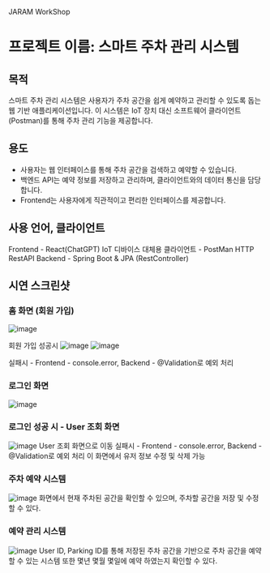 JARAM WorkShop
# 프로젝트 이름: 스마트 주차 관리 시스템

## 목적
스마트 주차 관리 시스템은 사용자가 주차 공간을 쉽게 예약하고 관리할 수 있도록 돕는 웹 기반 애플리케이션입니다. 이 시스템은 IoT 장치 대신 소프트웨어 클라이언트(Postman)를 통해 주차 관리 기능을 제공합니다.

## 용도
- 사용자는 웹 인터페이스를 통해 주차 공간을 검색하고 예약할 수 있습니다.
- 백엔드 API는 예약 정보를 저장하고 관리하며, 클라이언트와의 데이터 통신을 담당합니다.
- Frontend는 사용자에게 직관적이고 편리한 인터페이스를 제공합니다.

## 사용 언어, 클라이언트
Frontend - React(ChatGPT)
IoT 디바이스 대체용 클라이언트 - PostMan
HTTP RestAPI Backend - Spring Boot & JPA (RestController)

## 시연 스크린샷

### 홈 화면 (회원 가입)
![image](https://github.com/user-attachments/assets/86408da7-5199-4439-9976-bb1c1e2d03d7)

회원 가입 성공시
![image](https://github.com/user-attachments/assets/e0a7ce3f-038b-46cc-a14d-ef7bc6148fef) ![image](https://github.com/user-attachments/assets/7dfb8def-0067-4b7b-8a7f-aba1625285a1)

실패시 - Frontend - console.error, Backend - @Validation로 예외 처리

### 로그인 화면
![image](https://github.com/user-attachments/assets/91730ac8-dc9d-4d18-9bde-6b2fa6b85084)

### 로그인 성공 시 - User 조회 화면
![image](https://github.com/user-attachments/assets/81a42019-6969-4565-b2a6-37dc98bc920e)
User 조회 화면으로 이동
실패시 - Frontend - console.error, Backend - @Validation로 예외 처리
이 화면에서 유저 정보 수정 및 삭제 가능

### 주차 예약 시스템
![image](https://github.com/user-attachments/assets/d8667974-9c4c-45e6-9412-4810bbebdf95)
화면에서 현재 주차된 공간을 확인할 수 있으며,
주차할 공간을 저장 및 수정할 수 있다.

### 예약 관리 시스템
![image](https://github.com/user-attachments/assets/a5e38ec3-d797-4891-81c0-b444fefd12ac)
User ID, Parking ID를 통해 저장된 주차 공간을 기반으로 주차 공간을 예약할 수 있는 시스템
또한 몇년 몇월 몇일에 예약 하였는지 확인할 수 있다.
